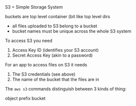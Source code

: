 S3 = Simple Storage System

buckets are top level container (bit like top level dirs

- all files uploaded to S3 belong to a bucket
- bucket names must be unique across the whole S3 system

To access S3 you need

1. Access Key ID (identifies your S3 account)
2. Secret Access Key (akin to a password)

For an app to access files on S3 it needs

1. The S3 credentials (see above)
2. The name of the bucket that the files are in

The `aws s3` commands distinguish between 3 kinds of thing:

object prefix bucket

